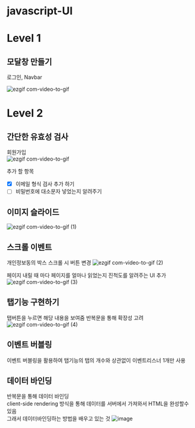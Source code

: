 # javascript-UI

# Level 1

## 모달창 만들기

로그인, Navbar
<br/>

![ezgif com-video-to-gif](https://user-images.githubusercontent.com/116176170/221597500-a2c6fa39-6e19-4736-8614-cfdfa95b2cfa.gif)

# Level 2

## 간단한 유효성 검사

회원가입
<br/>
![ezgif com-video-to-gif](https://user-images.githubusercontent.com/116176170/221828851-4c0ec569-2d92-4799-a99d-2d3461584c39.gif)

추가 할 항목

- [x] 이메일 형식 검사 추가 하기
- [ ] 비밀번호에 대소문자 넣었는지 알려주기

## 이미지 슬라이드

![ezgif com-video-to-gif (1)](https://user-images.githubusercontent.com/116176170/222074763-9ff7b0ea-57b6-44a9-8ad3-2f95bc321bde.gif)

## 스크롤 이벤트

개인정보동의 박스 스크롤 시 버튼 변경
![ezgif com-video-to-gif (2)](https://user-images.githubusercontent.com/116176170/222136825-75a5e683-cb2d-4bb2-816d-6ba74aa36894.gif)<br>

페이지 내릴 때 마다 페이지를 얼마나 읽었는지 진척도를 알려주는 UI 추가
![ezgif com-video-to-gif (3)](https://user-images.githubusercontent.com/116176170/222155948-edbc7fbd-0909-45c6-8b22-470874702965.gif)

## 탭기능 구현하기

탭버튼을 누르면 해당 내용을 보여줌
반복문을 통해 확장성 고려
![ezgif com-video-to-gif (4)](https://user-images.githubusercontent.com/116176170/222317876-5324b19f-d15c-4146-a6af-b71ebc83c46d.gif)

## 이벤트 버블링

이벤트 버블링을 활용하여 탭기능의 탭의 개수와 상관없이 이벤트리스너 1개만 사용

## 데이터 바인딩

반복문을 통해 데이터 바인딩 <br>
client-side rendering 방식을 통해 데이터를 서버에서 가져와서 HTML을 완성할수 있음<br> 그래서 데이터바인딩하는 방법을 배우고 있는 것
![image](https://user-images.githubusercontent.com/116176170/222373620-69f1b1c0-c498-4f69-a01c-4a1959db9cf9.png)

